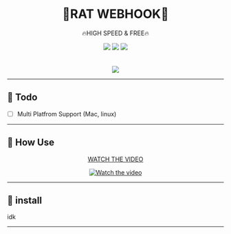 <div align="center">
    <h1>🐀RAT WEBHOOK🐀</h1>
    <p>🔥HIGH SPEED & FREE🔥</p>
    <img src="https://img.shields.io/github/languages/top/zakocord/RAT-Webhook?color=%23000000">
    <img src="https://img.shields.io/github/last-commit/zakocord/RAT-Webhook?color=%23000000&logoColor=%23000000">
    <img src="https://img.shields.io/github/stars/zakocord/RAT-Webhook?color=%23000000&logoColor=%23000000">
    <br>
    <br>
    <br>
    <img src="https://raw.githubusercontent.com/zakocord/RAT-Webhook/refs/heads/main/img/rat.png">
</div>

<hr>

## 📝 Todo
- [ ] Multi Platfrom Support (Mac, linux)

---

## 📖 How Use
<div align="center">
    <a href="https://www.youtube.com/watch?v=CpzU1Rzas1w" target="_blank">
        <p>WATCH THE VIDEO</p>
        <img src="https://img.youtube.com/vi/CpzU1Rzas1w/0.jpg" alt="Watch the video">
    </a>
</div>


---

## 💾 install
idk

---
